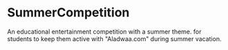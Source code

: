 # SummerCompetition

An educational entertainment competition with a summer theme. for students to keep them active with "Aladwaa.com" during summer vacation.
